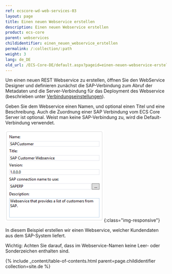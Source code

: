 ```yaml
---
ref: ecscore-wd-web-services-03
layout: page
title: Einen neuen Webservice erstellen
description: Einen neuen Webservice erstellen
product: ecs-core
parent: webservices
childidentifier: einen_neuen_webservice_erstellen
permalink: /:collection/:path
weight: 3
lang: de_DE
old_url: /ECS-Core-DE/default.aspx?pageid=einen-neuen-webservice-erstellen
---
```


Um einen neuen REST Webservice zu erstellen, öffnen Sie den WebService Designer und definieren zunächst die SAP-Verbindung zum Abruf der Metadaten und die Server-Verbindung für das Deployment des Webservice (beschrieben unter [Verbindungseinstellungen](../webservices/erste_schritte_mit_dem_webservicedesigner/verbindungseinstellungen)).  

Geben Sie dem Webservice einen Namen, und optional einen Titel und eine Beschreibung. Auch die Zuordnung einer SAP Verbindung vom ECS Core Server ist optional. Weist man keine SAP-Verbindung zu, wird die Default-Verbindung verwendet. <br>

![WSD-Description](/img/content/ecscore-wsd_26.png){:class="img-responsive"}

In diesem Beispiel erstellen wir einen Webservice, welcher Kundendaten aus dem SAP-System liefert. <br>  
             
Wichtig: Achten Sie darauf, dass im Webservice-Namen keine Leer- oder Sonderzeichen enthalten sind.  

{% include _content/table-of-contents.html parent=page.childidentifier collection=site.de %}

